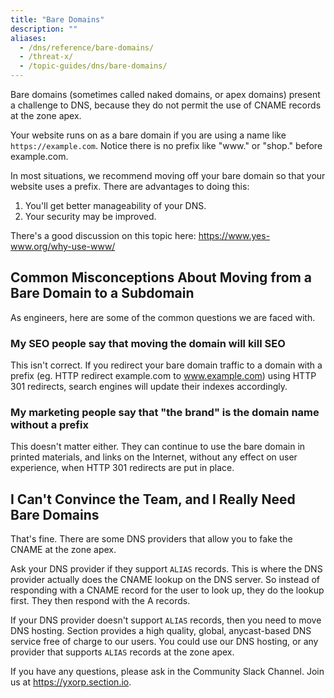 ```yaml
---
title: "Bare Domains"
description: ""
aliases:
  - /dns/reference/bare-domains/
  - /threat-x/
  - /topic-guides/dns/bare-domains/
---
```


Bare domains (sometimes called naked domains, or apex domains) present a challenge to DNS, because they do not permit the use of CNAME records at the zone apex.

Your website runs on as a bare domain if you are using a name like `https://example.com`. Notice there is no prefix like "www." or "shop." before example.com.

In most situations, we recommend moving off your bare domain so that your website uses a prefix. There are advantages to doing this:

1. You'll get better manageability of your DNS.
1. Your security may be improved.

There's a good discussion on this topic here: https://www.yes-www.org/why-use-www/

## Common Misconceptions About Moving from a Bare Domain to a Subdomain

As engineers, here are some of the common questions we are faced with.

### My SEO people say that moving the domain will kill SEO

This isn't correct. If you redirect your bare domain traffic to a domain with a prefix (eg. HTTP redirect example.com to www.example.com) using HTTP 301 redirects, search engines will update their indexes accordingly.

### My marketing people say that "the brand" is the domain name without a prefix

This doesn't matter either. They can continue to use the bare domain in printed materials, and links on the Internet, without any effect on user experience, when HTTP 301 redirects are put in place.

## I Can't Convince the Team, and I Really Need Bare Domains

That's fine. There are some DNS providers that allow you to fake the CNAME at the zone apex.

Ask your DNS provider if they support `ALIAS` records. This is where the DNS provider actually does the CNAME lookup on the DNS server. So instead of responding with a CNAME record for the user to look up, they do the lookup first. They then respond with the A records.

If your DNS provider doesn't support `ALIAS` records, then you need to move DNS hosting. Section provides a high quality, global, anycast-based DNS service free of charge to our users. You could use our DNS hosting, or any provider that supports `ALIAS` records at the zone apex.

If you have any questions, please ask in the Community Slack Channel. Join us at https://yxorp.section.io.
